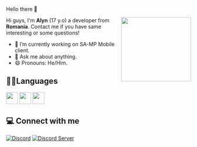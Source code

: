  Hello there 👋

<img align="right" src="https://media.giphy.com/media/f6hnhHkks8bk4jwjh3/giphy.gif" width="190" height="175" />

Hi guys, I'm **Alyn** (17 y.o) a developer from <img src="https://discord.com/assets/9d3c3d0c6d823bdf4f3fb73d27f8826e.svg" width="12" /> **Romania**. Contact me if you have same interesting or some questions!
- 🔭 I’m currently working on SA-MP Mobile client.
- 💬 Ask me about anything.
- 😄 Pronouns: He/Him.

## 🧑‍💻Languages
<div align="left">
 <img src="https://cdn.jsdelivr.net/gh/devicons/devicon@develop/icons/cplusplus/cplusplus-original.svg" width="32" />
 <img src="https://cdn.jsdelivr.net/gh/devicons/devicon@develop/icons/java/java-original.svg" width="32" />
 <img src="https://cdn.jsdelivr.net/gh/devicons/devicon@develop/icons/javascript/javascript-original.svg" width="32" />
</div>

## 💻 Connect with me
[![Discord](https://img.shields.io/badge/-poorsbye-7289da?style=flat-square&logo=discord&logoColor=white)](https://discord.com/users/910835680895201310)
[![Discord Server](https://img.shields.io/badge/-Discord%20Server-7289da?style=flat-square&logo=discord&logoColor=white)](https://alynsampmobile.online/discord)
